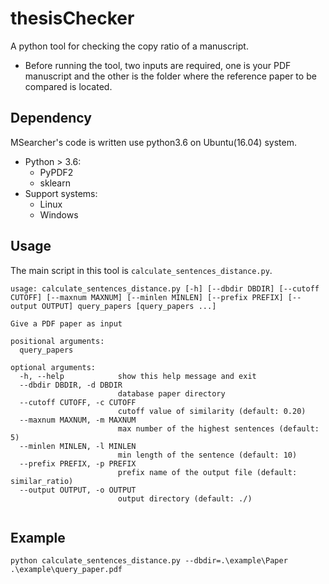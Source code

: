 # thesisChecker
A python tool for checking the copy ratio of a manuscript. 
- Before running the tool, two inputs are required, one is your PDF manuscript and the other is the folder where the reference paper to be compared is located.

Dependency
--------

MSearcher's code is written use python3.6 on Ubuntu(16.04) system.
* Python > 3.6:
	* PyPDF2
	* sklearn
* Support systems:
	* Linux
	* Windows
	
Usage
-----
The main script in this tool is `calculate_sentences_distance.py`. 
```
usage: calculate_sentences_distance.py [-h] [--dbdir DBDIR] [--cutoff CUTOFF] [--maxnum MAXNUM] [--minlen MINLEN] [--prefix PREFIX] [--output OUTPUT] query_papers [query_papers ...]

Give a PDF paper as input

positional arguments:
  query_papers

optional arguments:
  -h, --help            show this help message and exit
  --dbdir DBDIR, -d DBDIR
                        database paper directory
  --cutoff CUTOFF, -c CUTOFF
                        cutoff value of similarity (default: 0.20)
  --maxnum MAXNUM, -m MAXNUM
                        max number of the highest sentences (default: 5)
  --minlen MINLEN, -l MINLEN
                        min length of the sentence (default: 10)
  --prefix PREFIX, -p PREFIX
                        prefix name of the output file (default: similar_ratio)
  --output OUTPUT, -o OUTPUT
                        output directory (default: ./) 
                                                                                                                                                                                                             
```

Example
------

```
python calculate_sentences_distance.py --dbdir=.\example\Paper .\example\query_paper.pdf

```
